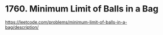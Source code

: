 # 1760. Minimum Limit of Balls in a Bag

https://leetcode.com/problems/minimum-limit-of-balls-in-a-bag/description/